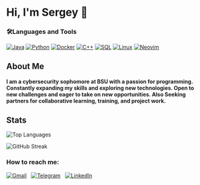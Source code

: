 # Hi, I'm Sergey 👋




### 🛠️Languages and Tools

[![Java](https://img.shields.io/badge/Java-007396?style=for-the-badge&logo=java&logoColor=white)](https://www.java.com/)
[![Python](https://img.shields.io/badge/Python-3670A0?style=for-the-badge&logo=python&logoColor=white)](https://www.python.org/)
[![Docker](https://img.shields.io/badge/Docker-2496ED?style=for-the-badge&logo=docker&logoColor=white)](https://www.docker.com/)
[![C++](https://img.shields.io/badge/C++-00599C?style=for-the-badge&logo=c%2B%2B&logoColor=white)](https://isocpp.org/)
[![SQL](https://img.shields.io/badge/SQL-4479A1?style=for-the-badge&logo=mysql&logoColor=white)](https://www.mysql.com/)
[![Linux](https://img.shields.io/badge/Linux-333333?style=for-the-badge&logo=linux&logoColor=white)](https://www.linux.org/)
[![Neovim](https://img.shields.io/badge/nvim-57A143?style=for-the-badge&logo=neovim&logoColor=white)](https://neovim.io/)


## About Me

#### I am a cybersecurity sophomore at BSU with a passion for programming. Constantly expanding my skills and exploring new technologies. Open to new challenges and eager to take on new opportunities. Also Seeking partners for collaborative learning, training, and project work.

## Stats
![Top Languages](https://github-readme-stats.vercel.app/api/top-langs/?username=Sinsenti&layout=compact&theme=radical)

![GitHub Streak](https://github-readme-streak-stats.herokuapp.com/?user=Sinsenti&theme=radical)
### How to reach me:

[![Gmail](https://img.shields.io/badge/-Gmail-D14836?style=for-the-badge&logo=gmail&logoColor=white)](mailto:sinsenti73@gmail.com) &nbsp; [![Telegram](https://img.shields.io/badge/-Telegram-0088cc?style=for-the-badge&logo=telegram&logoColor=white)](https://t.me/ilovethedaffodil) &nbsp; [![LinkedIn](https://img.shields.io/badge/-LinkedIn-0077B5?style=for-the-badge&logo=linkedin&logoColor=white)](https://www.linkedin.com/in/sergey-pardaev-379370350/)


<!-- [![Arch Linux](https://img.shields.io/badge/Arch_Linux-1793D1?style=for-the-badge&logo=arch-linux&logoColor=white)](https://archlinux.org/) -->
<!-- [![CLI](https://img.shields.io/badge/CLI-000000?style=for-the-badge&logo=gnu-bash&logoColor=white)](https://www.gnu.org/software/bash/) -->
<!-- [![HTML5](https://img.shields.io/badge/HTML5-E34F26?style=for-the-badge&logo=html5&logoColor=white)](https://developer.mozilla.org/en-US/docs/Web/Guide/HTML/HTML5) -->
<!-- [![CSS3](https://img.shields.io/badge/CSS3-1572B6?style=for-the-badge&logo=css3&logoColor=white)](https://developer.mozilla.org/en-US/docs/Web/CSS) -->
<!-- [![Git](https://img.shields.io/badge/Git-F05032?style=for-the-badge&logo=git&logoColor=white)](https://git-scm.com/) -->
<!-- [![GitHub](https://img.shields.io/badge/GitHub-181717?style=for-the-badge&logo=github&logoColor=white)](https://github.com/) -->
<!-- [![PostgreSQL](https://img.shields.io/badge/PostgreSQL-336791?style=for-the-badge&logo=postgresql&logoColor=white)](https://www.postgresql.org/) -->


<!-- #### Sophomore at BSU, FAMCS, Cybersecurity -->

<!-- #### Skills: Linux | Git | Java | Python | SQL | Docker | Bash | C++ | OOP  -->
